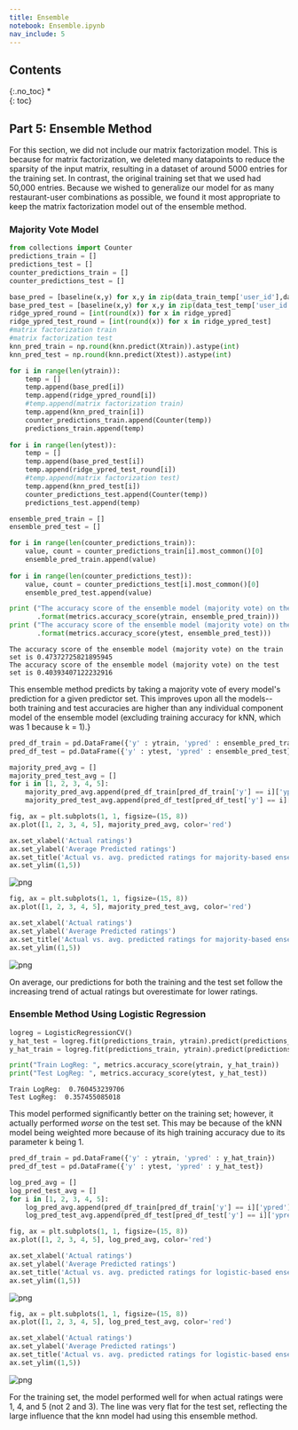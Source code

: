 ```yaml
---
title: Ensemble
notebook: Ensemble.ipynb
nav_include: 5
---
```


## Contents
{:.no_toc}
*  
{: toc}


## Part 5: Ensemble Method

For this section, we did not include our matrix factorization model. This is because for matrix factorization, we deleted many datapoints to reduce the sparsity of the input matrix, resulting in a dataset of around 5000 entries for the training set. In contrast, the original training set that we used had 50,000 entries. Because we wished to generalize our model for as many restaurant-user combinations as possible, we found it most appropriate to keep the matrix factorization model out of the ensemble method.

### Majority Vote Model



```python
from collections import Counter
predictions_train = []
predictions_test = []
counter_predictions_train = []
counter_predictions_test = []

base_pred = [baseline(x,y) for x,y in zip(data_train_temp['user_id'],data_train_temp['business_id'])]
base_pred_test = [baseline(x,y) for x,y in zip(data_test_temp['user_id'],data_test_temp['business_id'])]
ridge_ypred_round = [int(round(x)) for x in ridge_ypred]
ridge_ypred_test_round = [int(round(x)) for x in ridge_ypred_test]
#matrix factorization train
#matrix factorization test
knn_pred_train = np.round(knn.predict(Xtrain)).astype(int)
knn_pred_test = np.round(knn.predict(Xtest)).astype(int)

for i in range(len(ytrain)):
    temp = []
    temp.append(base_pred[i])
    temp.append(ridge_ypred_round[i])
    #temp.append(matrix factorization train)
    temp.append(knn_pred_train[i])
    counter_predictions_train.append(Counter(temp))
    predictions_train.append(temp)
    
for i in range(len(ytest)):
    temp = []
    temp.append(base_pred_test[i])
    temp.append(ridge_ypred_test_round[i])
    #temp.append(matrix factorization test)
    temp.append(knn_pred_test[i])
    counter_predictions_test.append(Counter(temp))
    predictions_test.append(temp)
```




```python
ensemble_pred_train = []
ensemble_pred_test = []

for i in range(len(counter_predictions_train)):
    value, count = counter_predictions_train[i].most_common()[0]
    ensemble_pred_train.append(value)
    
for i in range(len(counter_predictions_test)):
    value, count = counter_predictions_test[i].most_common()[0]
    ensemble_pred_test.append(value)
```




```python
print ("The accuracy score of the ensemble model (majority vote) on the train set is {}"
       .format(metrics.accuracy_score(ytrain, ensemble_pred_train)))
print ("The accuracy score of the ensemble model (majority vote) on the test set is {}"
       .format(metrics.accuracy_score(ytest, ensemble_pred_test)))
```


    The accuracy score of the ensemble model (majority vote) on the train set is 0.47372725821895945
    The accuracy score of the ensemble model (majority vote) on the test set is 0.40393407122232916


This ensemble method predicts by taking a majority vote of every model's prediction for a given predictor set. This improves upon all the models--both training and test accuracies are higher than any individual component model of the ensemble model (excluding training accuracy for kNN, which was 1 because k = 1).}



```python
pred_df_train = pd.DataFrame({'y' : ytrain, 'ypred' : ensemble_pred_train})
pred_df_test = pd.DataFrame({'y' : ytest, 'ypred' : ensemble_pred_test})

majority_pred_avg = []
majority_pred_test_avg = []
for i in [1, 2, 3, 4, 5]:
    majority_pred_avg.append(pred_df_train[pred_df_train['y'] == i]['ypred'].mean())
    majority_pred_test_avg.append(pred_df_test[pred_df_test['y'] == i]['ypred'].mean())
```




```python
fig, ax = plt.subplots(1, 1, figsize=(15, 8))
ax.plot([1, 2, 3, 4, 5], majority_pred_avg, color='red')

ax.set_xlabel('Actual ratings')
ax.set_ylabel('Average Predicted ratings')
ax.set_title('Actual vs. avg. predicted ratings for majority-based ensemble model, training set')
ax.set_ylim((1,5))
```


![png](Ensemble_files/Ensemble_48_1.png)




```python
fig, ax = plt.subplots(1, 1, figsize=(15, 8))
ax.plot([1, 2, 3, 4, 5], majority_pred_test_avg, color='red')

ax.set_xlabel('Actual ratings')
ax.set_ylabel('Average Predicted ratings')
ax.set_title('Actual vs. avg. predicted ratings for majority-based ensemble model, training set')
ax.set_ylim((1,5))
```

![png](Ensemble_files/Ensemble_49_1.png)


On average, our predictions for both the training and the test set follow the increasing trend of actual ratings but overestimate for lower ratings.

### Ensemble Method Using Logistic Regression



```python
logreg = LogisticRegressionCV()
y_hat_test = logreg.fit(predictions_train, ytrain).predict(predictions_test)
y_hat_train = logreg.fit(predictions_train, ytrain).predict(predictions_train)

print("Train LogReg: ", metrics.accuracy_score(ytrain, y_hat_train))
print("Test LogReg: ", metrics.accuracy_score(ytest, y_hat_test))
```


    Train LogReg:  0.760453239706
    Test LogReg:  0.357455085018


This model performed significantly better on the training set; however, it actually performed *worse* on the test set. This may be because of the kNN model being weighted more because of its high training accuracy due to its parameter k being 1.



```python
pred_df_train = pd.DataFrame({'y' : ytrain, 'ypred' : y_hat_train})
pred_df_test = pd.DataFrame({'y' : ytest, 'ypred' : y_hat_test})

log_pred_avg = []
log_pred_test_avg = []
for i in [1, 2, 3, 4, 5]:
    log_pred_avg.append(pred_df_train[pred_df_train['y'] == i]['ypred'].mean())
    log_pred_test_avg.append(pred_df_test[pred_df_test['y'] == i]['ypred'].mean())
```




```python
fig, ax = plt.subplots(1, 1, figsize=(15, 8))
ax.plot([1, 2, 3, 4, 5], log_pred_avg, color='red')

ax.set_xlabel('Actual ratings')
ax.set_ylabel('Average Predicted ratings')
ax.set_title('Actual vs. avg. predicted ratings for logistic-based ensemble model, training set')
ax.set_ylim((1,5))
```



![png](Ensemble_files/Ensemble_55_1.png)




```python
fig, ax = plt.subplots(1, 1, figsize=(15, 8))
ax.plot([1, 2, 3, 4, 5], log_pred_test_avg, color='red')

ax.set_xlabel('Actual ratings')
ax.set_ylabel('Average Predicted ratings')
ax.set_title('Actual vs. avg. predicted ratings for logistic-based ensemble model, training set')
ax.set_ylim((1,5))
```




![png](Ensemble_files/Ensemble_56_1.png)


For the training set, the model performed well for when actual ratings were 1, 4, and 5 (not 2 and 3). The line was very flat for the test set, reflecting the large influence that the knn model had using this ensemble method.
